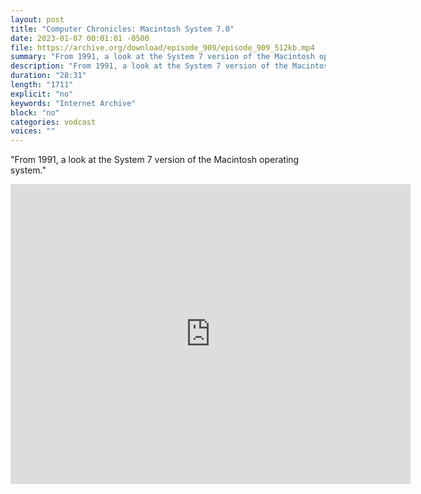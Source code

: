 ```yaml
---
layout: post
title: "Computer Chronicles: Macintosh System 7.0"
date: 2023-01-07 00:01:01 -0500
file: https://archive.org/download/episode_909/episode_909_512kb.mp4
summary: "From 1991, a look at the System 7 version of the Macintosh operating system."
description: "From 1991, a look at the System 7 version of the Macintosh operating system."
duration: "28:31"
length: "1711"
explicit: "no" 
keywords: "Internet Archive"
block: "no" 
categories: vodcast
voices: ""
---
```


"From 1991, a look at the System 7 version of the Macintosh operating system."

<iframe src="https://archive.org/embed/episode_909" width="640" height="480" frameborder="0" webkitallowfullscreen="true" mozallowfullscreen="true" allowfullscreen></iframe>
